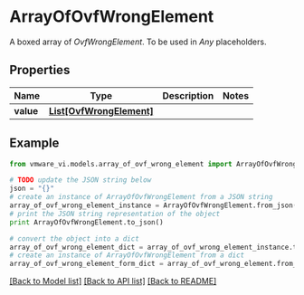 # ArrayOfOvfWrongElement

A boxed array of *OvfWrongElement*. To be used in *Any* placeholders. 

## Properties
Name | Type | Description | Notes
------------ | ------------- | ------------- | -------------
**value** | [**List[OvfWrongElement]**](OvfWrongElement.md) |  | 

## Example

```python
from vmware_vi.models.array_of_ovf_wrong_element import ArrayOfOvfWrongElement

# TODO update the JSON string below
json = "{}"
# create an instance of ArrayOfOvfWrongElement from a JSON string
array_of_ovf_wrong_element_instance = ArrayOfOvfWrongElement.from_json(json)
# print the JSON string representation of the object
print ArrayOfOvfWrongElement.to_json()

# convert the object into a dict
array_of_ovf_wrong_element_dict = array_of_ovf_wrong_element_instance.to_dict()
# create an instance of ArrayOfOvfWrongElement from a dict
array_of_ovf_wrong_element_form_dict = array_of_ovf_wrong_element.from_dict(array_of_ovf_wrong_element_dict)
```
[[Back to Model list]](../README.md#documentation-for-models) [[Back to API list]](../README.md#documentation-for-api-endpoints) [[Back to README]](../README.md)


